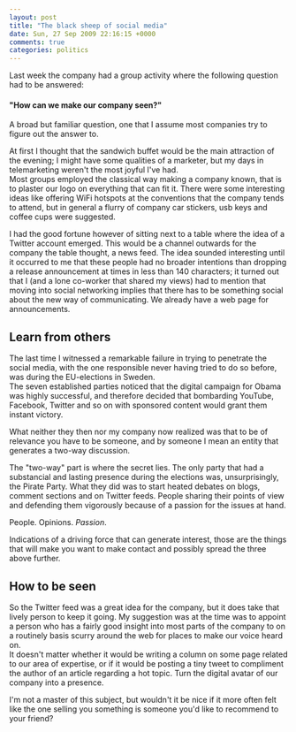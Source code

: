 ```yaml
---
layout: post
title: "The black sheep of social media"
date: Sun, 27 Sep 2009 22:16:15 +0000
comments: true
categories: politics
---
```

Last week the company had a group activity where the following question had to
be answered:

#### "How can we make our company seen?"

A broad but familiar question, one that I assume most companies try to figure
out the answer to.

<!--more-->

At first I thought that the sandwich buffet would be the main attraction of the
evening; I might have some qualities of a marketer, but my days in
telemarketing weren't the most joyful I've had.  
Most groups employed the classical way making a company known, that is to
plaster our logo on everything that can fit it. There were some interesting
ideas like offering WiFi hotspots at the conventions that the company tends to
attend, but in general a flurry of company car stickers, usb keys and coffee
cups were suggested.

I had the good fortune however of sitting next to a table where the idea of
a Twitter account emerged. This would be a channel outwards for the company the
table thought, a news feed. The idea sounded interesting until it occurred to
me that these people had no broader intentions than dropping a release
announcement at times in less than 140 characters; it turned out that I (and
a lone co-worker that shared my views) had to mention that moving into social
networking implies that there has to be something social about the new way of
communicating. We already have a web page for announcements.

## Learn from others

The last time I witnessed a remarkable failure in trying to penetrate the
social media, with the one responsible never having tried to do so before, was
during the EU-elections in Sweden.  
The seven established parties noticed that the digital campaign for Obama was
highly successful, and therefore decided that bombarding YouTube, Facebook,
Twitter and so on with sponsored content would grant them instant victory.

What neither they then nor my company now realized was that to be of relevance
you have to be someone, and by someone I mean an entity that generates
a two-way discussion.

The "two-way" part is where the secret lies. The only party that had
a substancial and lasting presence during the elections was, unsurprisingly,
the Pirate Party. What they did was to start heated debates on blogs, comment
sections and on Twitter feeds. People sharing their points of view and
defending them vigorously because of a passion for the issues at hand.

People. Opinions. *Passion*.

Indications of a driving force that can generate interest, those are the things
that will make you want to make contact and possibly spread the three above
further.

## How to be seen

So the Twitter feed was a great idea for the company, but it does take that
lively person to keep it going. My suggestion was at the time was to appoint
a person who has a fairly good insight into most parts of the company to on
a routinely basis scurry around the web for places to make our voice heard on.  
It doesn't matter whether it would be writing a column on some page related to
our area of expertise, or if it would be posting a tiny tweet to compliment the
author of an article regarding a hot topic. Turn the digital avatar of our
company into a presence.

I'm not a master of this subject, but wouldn't it be nice if it more often felt
like the one selling you something is someone you'd like to recommend to your
friend?
